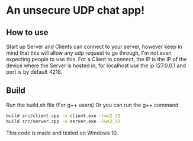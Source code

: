 # An unsecure UDP chat app!

## How to use
Start up Server and Clients can connect to your server, however keep in mind that this will allow any udp request to go through, I'm not even expecting people to use this.
For a Client to connect, the IP is the IP of the device where the Server is hosted in, for localhost use the ip 127.0.0.1 and port is by default 4218.
## Build
Run the build.sh file (For g++ users)
Or you can run the g++ command
```bash
build src/client.cpp -o client.exe -lws2_32
build src/server.cpp -o server.exe -lws2_32
```
This code is made and tested on Windows 10.